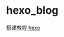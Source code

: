 # hexo_blog

搭建教程 [hexo](https://hexo.io/zh-cn/ "hexo官方文档")

<script>
    window.location.href = "https://www.sulianlian.com";
</script>

